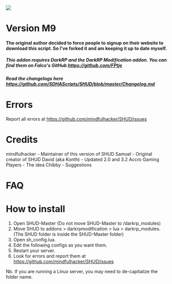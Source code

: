 ![](http://i.imgur.com/dGJesJY.png)

# Version M9

#### The original author decided to force people to signup on their website to download this script. So I've forked it and am keeping it up to date myself.

##### This addon requires DarkRP and the DarkRP Modification addon. You can find them on Falco's GitHub https://github.com/FPtje


##### Read the changelogs here https://github.com/SDHAScripts/SHUD/blob/master/Changelog.md

# Errors
Report all errors at https://github.com/mindfulhacker/SHUD/issues

# Credits
mindfulhacker - Maintainer of this version of SHUD
Samuel - Original creator of SHUD
David (aka Konth) - Updated 2.0 and 3.2
Accro Gaming Players - The idea
Chibby - Suggestions

# FAQ

# How to install
1. Open SHUD-Master (Do not move SHUD-Master to /darkrp_modules)
1. Move SHUD to addons > darkrpmodification > lua > darkrp_modules. (The SHUD folder is inside the SHUD-Master folder)
2. Open sh_config.lua.
3. Edit the following configs as you want them.
4. Restart your server.
5. Look for errors and report them at https://github.com/mindfulhacker/SHUD/issues

Nb. If you are running a Linux server, you may need to de-capitalize the folder name.
